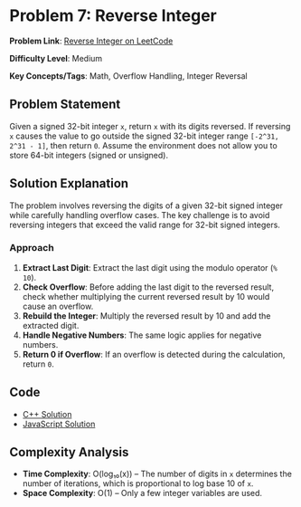 # Problem 7: Reverse Integer

**Problem Link**: [Reverse Integer on LeetCode](https://leetcode.com/problems/reverse-integer/)

**Difficulty Level**: Medium

**Key Concepts/Tags**: Math, Overflow Handling, Integer Reversal

## Problem Statement

Given a signed 32-bit integer `x`, return `x` with its digits reversed. If reversing `x` causes the value to go outside the signed 32-bit integer range `[-2^31, 2^31 - 1]`, then return `0`. Assume the environment does not allow you to store 64-bit integers (signed or unsigned).

## Solution Explanation

The problem involves reversing the digits of a given 32-bit signed integer while carefully handling overflow cases. The key challenge is to avoid reversing integers that exceed the valid range for 32-bit signed integers.

### Approach
1. **Extract Last Digit**: Extract the last digit using the modulo operator (`% 10`).
2. **Check Overflow**: Before adding the last digit to the reversed result, check whether multiplying the current reversed result by 10 would cause an overflow.
3. **Rebuild the Integer**: Multiply the reversed result by 10 and add the extracted digit.
4. **Handle Negative Numbers**: The same logic applies for negative numbers.
5. **Return 0 if Overflow**: If an overflow is detected during the calculation, return `0`.

## Code

- [C++ Solution](./solution_1.cpp)
- [JavaScript Solution](./solution_2.js)

## Complexity Analysis
- **Time Complexity**: O(log₁₀(x)) – The number of digits in `x` determines the number of iterations, which is proportional to log base 10 of `x`.
- **Space Complexity**: O(1) – Only a few integer variables are used.
